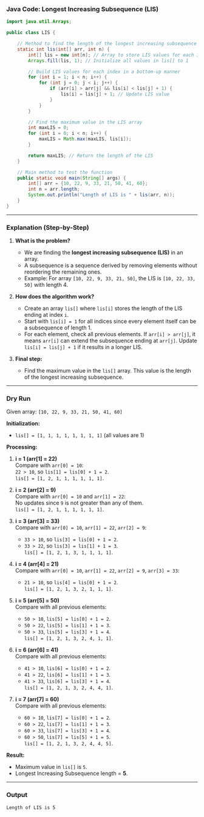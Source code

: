  
### Java Code: Longest Increasing Subsequence (LIS)
```java
import java.util.Arrays;

public class LIS {

    // Method to find the length of the longest increasing subsequence
    static int lis(int[] arr, int n) {
        int[] lis = new int[n]; // Array to store LIS values for each index
        Arrays.fill(lis, 1); // Initialize all values in lis[] to 1

        // Build LIS values for each index in a bottom-up manner
        for (int i = 1; i < n; i++) {
            for (int j = 0; j < i; j++) {
                if (arr[i] > arr[j] && lis[i] < lis[j] + 1) {
                    lis[i] = lis[j] + 1; // Update LIS value
                }
            }
        }

        // Find the maximum value in the LIS array
        int maxLIS = 0;
        for (int i = 0; i < n; i++) {
            maxLIS = Math.max(maxLIS, lis[i]);
        }

        return maxLIS; // Return the length of the LIS
    }

    // Main method to test the function
    public static void main(String[] args) {
        int[] arr = {10, 22, 9, 33, 21, 50, 41, 60};
        int n = arr.length;
        System.out.println("Length of LIS is " + lis(arr, n));
    }
}
```

---

### Explanation (Step-by-Step)

1. **What is the problem?**
   - We are finding the **longest increasing subsequence (LIS)** in an array.
   - A subsequence is a sequence derived by removing elements without reordering the remaining ones.
   - Example: For array `[10, 22, 9, 33, 21, 50]`, the LIS is `[10, 22, 33, 50]` with length 4.

2. **How does the algorithm work?**
   - Create an array `lis[]` where `lis[i]` stores the length of the LIS ending at index `i`.
   - Start with `lis[i] = 1` for all indices since every element itself can be a subsequence of length 1.
   - For each element, check all previous elements. If `arr[i] > arr[j]`, it means `arr[i]` can extend the subsequence ending at `arr[j]`. Update `lis[i] = lis[j] + 1` if it results in a longer LIS.

3. **Final step:**
   - Find the maximum value in the `lis[]` array. This value is the length of the longest increasing subsequence.

---

### Dry Run

Given array: `[10, 22, 9, 33, 21, 50, 41, 60]`

**Initialization:**
- `lis[] = [1, 1, 1, 1, 1, 1, 1, 1]` (all values are 1)

**Processing:**

1. **i = 1 (arr[1] = 22)**  
   Compare with `arr[0] = 10`:  
   `22 > 10`, so `lis[1] = lis[0] + 1 = 2`.  
   `lis[] = [1, 2, 1, 1, 1, 1, 1, 1]`.

2. **i = 2 (arr[2] = 9)**  
   Compare with `arr[0] = 10` and `arr[1] = 22`:  
   No updates since `9` is not greater than any of them.  
   `lis[] = [1, 2, 1, 1, 1, 1, 1, 1]`.

3. **i = 3 (arr[3] = 33)**  
   Compare with `arr[0] = 10`, `arr[1] = 22`, `arr[2] = 9`:  
   - `33 > 10`, so `lis[3] = lis[0] + 1 = 2`.  
   - `33 > 22`, so `lis[3] = lis[1] + 1 = 3`.  
   `lis[] = [1, 2, 1, 3, 1, 1, 1, 1]`.

4. **i = 4 (arr[4] = 21)**  
   Compare with `arr[0] = 10`, `arr[1] = 22`, `arr[2] = 9`, `arr[3] = 33`:  
   - `21 > 10`, so `lis[4] = lis[0] + 1 = 2`.  
   `lis[] = [1, 2, 1, 3, 2, 1, 1, 1]`.

5. **i = 5 (arr[5] = 50)**  
   Compare with all previous elements:  
   - `50 > 10`, `lis[5] = lis[0] + 1 = 2`.  
   - `50 > 22`, `lis[5] = lis[1] + 1 = 3`.  
   - `50 > 33`, `lis[5] = lis[3] + 1 = 4`.  
   `lis[] = [1, 2, 1, 3, 2, 4, 1, 1]`.

6. **i = 6 (arr[6] = 41)**  
   Compare with all previous elements:  
   - `41 > 10`, `lis[6] = lis[0] + 1 = 2`.  
   - `41 > 22`, `lis[6] = lis[1] + 1 = 3`.  
   - `41 > 33`, `lis[6] = lis[3] + 1 = 4`.  
   `lis[] = [1, 2, 1, 3, 2, 4, 4, 1]`.

7. **i = 7 (arr[7] = 60)**  
   Compare with all previous elements:  
   - `60 > 10`, `lis[7] = lis[0] + 1 = 2`.  
   - `60 > 22`, `lis[7] = lis[1] + 1 = 3`.  
   - `60 > 33`, `lis[7] = lis[3] + 1 = 4`.  
   - `60 > 50`, `lis[7] = lis[5] + 1 = 5`.  
   `lis[] = [1, 2, 1, 3, 2, 4, 4, 5]`.

**Result:**
- Maximum value in `lis[]` is `5`.  
- Longest Increasing Subsequence length = **5**.

---

### Output
```
Length of LIS is 5
```
